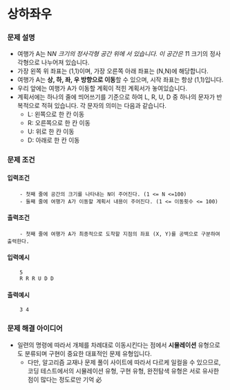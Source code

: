 # 상하좌우

### 문제 설명

- 여행가 A는 N*N 크기의 정사각형 공간 위에 서 있습니다. 이 공간은 1*1 크기의 정사각형으로 나누어져 있습니다.
- 가장 왼쪽 위 좌표는 (1,1)이며, 가장 오른쪽 아래 좌표는 (N,N)에 해당합니다.
- 여행가 A는 **상, 하, 좌, 우 방향으로 이동**할 수 있으며, 시작 좌표는 항상 (1,1)입니다.
- 우리 앞에는 여행가 A가 이동할 계획이 적힌 계획서가 놓여있습니다.
- 계획서에는 하나의 줄에 띄어쓰기를 기준으로 하여 L, R, U, D 중 하나의 문자가 반복적으로 적혀 있습니다. 각 문자의 의미는 다음과 같습니다.
    - L: 왼쪽으로 한 칸 이동
    - R: 오른쪽으로 한 칸 이동
    - U: 위로 한 칸 이동
    - D: 아래로 한 칸 이동

### 문제 조건

#### 입력조건

        - 첫째 줄에 공간의 크기를 나타내는 N이 주어진다. (1 <= N <=100)
        - 둘째 줄에 여행가 A가 이동할 계획서 내용이 주어진다. (1 <= 이동횟수 <= 100)

#### 출력조건

        - 첫째 줄에 여행가 A가 최종적으로 도착할 지점의 좌표 (X, Y)를 공백으로 구분하여 출력한다.

#### 입력예시

        5
        R R R U D D

#### 출력예시

        3 4

### 문제 해결 아이디어

- 일련의 명령에 따라서 개체를 차례대로 이동시킨다는 점에서 **시뮬레이션** 유형으로도 분류되며 구현이 중요한 대표적인 문제 유형입니다.
    - 다만, 알고리즘 교재나 문제 풀이 사이트에 따라서 다르케 일컬을 수 있으므로, 코딩 테스트에서의 시뮬레이션 유형, 구현 유형, 완전탐색 유형은 서로 유사한 점이 많다는 정도로만 기억 必
